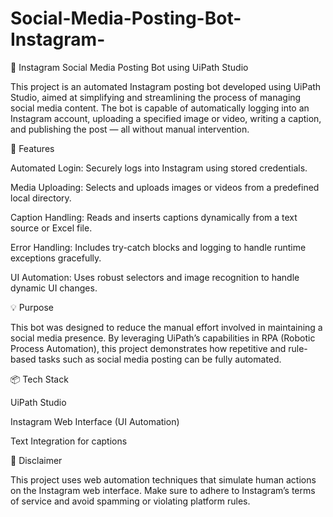# Social-Media-Posting-Bot-Instagram-
📱 Instagram Social Media Posting Bot using UiPath Studio

This project is an automated Instagram posting bot developed using UiPath Studio, aimed at simplifying and streamlining the process of managing social media content. The bot is capable of automatically logging into an Instagram account, uploading a specified image or video, writing a caption, and publishing the post — all without manual intervention.

🔧 Features

Automated Login: Securely logs into Instagram using stored credentials.

Media Uploading: Selects and uploads images or videos from a predefined local directory.

Caption Handling: Reads and inserts captions dynamically from a text source or Excel file.

Error Handling: Includes try-catch blocks and logging to handle runtime exceptions gracefully.

UI Automation: Uses robust selectors and image recognition to handle dynamic UI changes.

💡 Purpose

This bot was designed to reduce the manual effort involved in maintaining a social media presence. By leveraging UiPath’s capabilities in RPA (Robotic Process Automation), this project demonstrates how repetitive and rule-based tasks such as social media posting can be fully automated.

📦 Tech Stack

UiPath Studio

Instagram Web Interface (UI Automation)

Text Integration for captions

🔐 Disclaimer

This project uses web automation techniques that simulate human actions on the Instagram web interface. Make sure to adhere to Instagram’s terms of service and avoid spamming or violating platform rules.

